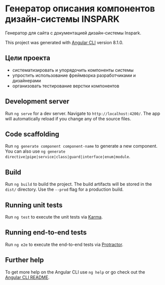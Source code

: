 # Генератор описания компонентов дизайн-системы INSPARK
Генератор для сайта с документацией дизайн-системы Inspark.

This project was generated with [Angular CLI](https://github.com/angular/angular-cli) version 8.1.0.

## Цели проекта
- систематизировать и упорядочить компоненты системы
- упростить использование фреймворка разработчиками и дизайнерами
- организовать тестирование верстки компонентов

## Development server

Run `ng serve` for a dev server. Navigate to `http://localhost:4200/`. The app will automatically reload if you change any of the source files.

## Code scaffolding

Run `ng generate component component-name` to generate a new component. You can also use `ng generate directive|pipe|service|class|guard|interface|enum|module`.

## Build

Run `ng build` to build the project. The build artifacts will be stored in the `dist/` directory. Use the `--prod` flag for a production build.

## Running unit tests

Run `ng test` to execute the unit tests via [Karma](https://karma-runner.github.io).

## Running end-to-end tests

Run `ng e2e` to execute the end-to-end tests via [Protractor](http://www.protractortest.org/).

## Further help

To get more help on the Angular CLI use `ng help` or go check out the [Angular CLI README](https://github.com/angular/angular-cli/blob/master/README.md).
